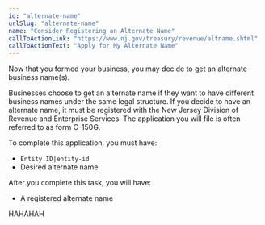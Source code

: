 ```yaml
---
id: "alternate-name"
urlSlug: "alternate-name"
name: "Consider Registering an Alternate Name"
callToActionLink: "https://www.nj.gov/treasury/revenue/altname.shtml"
callToActionText: "Apply for My Alternate Name"
---
```

Now that you formed your business, you may decide to get an alternate business name(s). 

Businesses choose to get an alternate name if they want to have different business names under the same legal structure. If you decide to have an alternate name, it must be registered with the New Jersey Division of Revenue and Enterprise Services. The application you will file is often referred to as form C-150G.

To complete this application, you must have:
- `Entity ID|entity-id`
- Desired alternate name

After you complete this task, you will have:
- A registered alternate name

HAHAHAH
